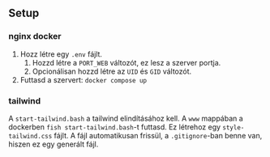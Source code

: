## Setup
### nginx docker
1. Hozz létre egy `.env` fájlt.
   1. Hozzd létre a `PORT_WEB` változót, ez lesz a szerver portja.
   2. Opcionálisan hozzd létre az `UID` és `GID` változót.
2. Futtasd a szervert: `docker compose up`

### tailwind
A `start-tailwind.bash` a tailwind elindításához kell. A `www` mappában a dockerben `fish start-tailwind.bash`-t futtasd. Ez létrehoz egy `style-tailwind.css` fájlt. A fájl automatikusan frissül, a `.gitignore`-ban benne van, hiszen ez egy generált fájl.